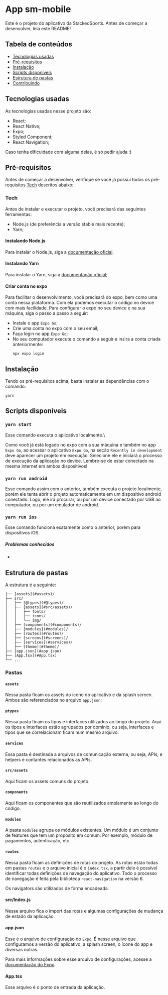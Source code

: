# App sm-mobile

Este é o projeto do aplicativo da StackedSports. Antes de começar a desenvolver, leia este README!

## Tabela de conteúdos

- [Tecnologias usadas](#tecnologias-usadas)
- [Pré-requisitos](#pré-requisitos)
- [Instalação](#instalação)
- [Scripts disponíveis](#scripts-disponíveis)
- [Estrutura de pastas](#estrutura-de-pastas)
- [Contribuindo](#contribuindo)

## Tecnologias usadas

As tecnologias usadas nesse projeto são:

- React;
- React Native;
- Expo;
- Styled Component;
- React Navigation;

Caso tenha dificuldade com alguma delas, é só pedir ajuda :)

## Pré-requisitos

Antes de começar a desenvolver, verifique se você já possui todos os pré-requisitos [Tech](#tech) descritos abaixo:

### Tech

Antes de instalar e executar o projeto, você precisará das seguintes ferramentas:

- Node.js (de preferência a versão stable mais recente);
- Yarn;

#### Instalando Node.js

Para instalar o Node.js, siga a [documentação oficial](https://nodejs.dev/learn/how-to-install-nodejs).

#### Instalando Yarn

Para instalar o Yarn, siga a [documentação oficial](https://classic.yarnpkg.com/en/docs/install/#windows-stable);

#### Criar conta no expo

Para facilitar o desenvolvimento, você precisará do expo, bem como uma conta nessa plataforma. Com ela podemos executar o código no device com mais facilidade.
Para configurar o expo no seu device e na sua máquina, siga o passo a passo a seguir:

- Instale o app `Expo Go`;
- Crie uma conta no expo com o seu email;
- Faça login no app `Expo Go`;
- No seu computador execute o comando a seguir e insira a conta criada anteriormente:
  ```
  npx expo login
  ```

## Instalação

Tendo os pré-requisitos acima, basta instalar as dependências com o comando:

```
yarn
```

## Scripts disponíveis

### `yarn start`

Esse comando executa o aplicativo localmente.\

Como você já está logado no expo com a sua máquina e também no app `Expo Go`, ao acessar o aplicativo `Expo Go`, na seção `Recently in development` deve aparecer um projeto em execução. Selecione ele e iniciará o processo de execução da aplicação no device. Lembre-se de estar conectado na mesma internet em ambos dispositivos!

### `yarn run android`

Esse comando assim com o anterior, também executa o projeto localmente, porém ele tenta abrir o projeto automaticamente em um dispositivo android conectado. Logo, ele irá procurar, ou por um device conectado por USB ao computador, ou por um emulador de android.

### `yarn run ios`

Esse comando funciona exatamente como o anterior, porém para dispositivos iOS.

##### Problemas conhecidos

-

## Estrutura de pastas

A estrutura é a seguinte:

```
├── [assets](#assets)/
├── src/
│   ├── [@types](#@types)/
│   ├── [assets](#src/assets)/
│   │   ├── fonts/
│   │   ├── icons/
│   │   └── img/
│   ├── [components](#components)/
│   ├── [modules](#modules)/
│   ├── [routes](#routes)/
│   ├── [screens](#screens)/
│   ├── [services](#services)/
│   ├── [theme](#theme)/
├── [app.json](#app.json)
├── [App.tsx](#App.tsx)
└── ...
```

### Pastas

#### `assets`

Nessa pasta ficam os assets do ícone do aplicativo e da splash screen. Ambos são referenciados no arquivo `app.json`;

#### `@types`

Nessa pasta ficam os tipos e interfaces utilizados ao longo do projeto. Aqui os tipos e interfaces estão agrupados por domínio, ou seja, interfaces e tipos que se correlacionam ficam num mesmo arquivo.

#### `services`

Essa pasta é destinada a arquivos de comunicação externa, ou seja, APIs, e helpers e contantes relacionados as APIs.

#### `src/assets`

Aqui ficam os assets comuns do projeto.

#### `components`

Aqui ficam os componentes que são reutilizados amplamente ao longo do código.

#### `modules`

A pasta `modules` agrupa os módulos existentes. Um módulo é um conjunto de features que tem um propósito em comum. Por exemplo, módulo de pagamentos, autenticação, etc.

#### `routes`

Nessa pasta ficam as definições de rotas do projeto. As rotas estão todas em pastas `routes` e o arquivo inicial é o `index.tsx`, a partir dele é possível identificar todas definições de navegação do aplicativo. Todo o processo de navegação é feita pela biblioteca `react-navigation` na versão 6.

Os navigators são utilizados de forma encadeada.

#### src/Index.js

Nesse arquivo fica o import das rotas e algumas configurações de mudança de estado da aplicação.

#### app.json

Esse é o arquivo de configuração do `Expo`. É nesse arquivo que configuramos a versão do aplicativo, a splash screen, o ícone do app e diversas outras.

Para mais informações sobre esse arquivo de configurações, acesse a [documentação do Expo](https://docs.expo.io/versions/latest/config/app/).

#### App.tsx

Esse arquivo é o ponto de entrada da aplicação.
